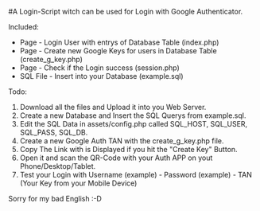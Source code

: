 #A Login-Script witch can be used for Login with Google Authenticator.

Included:
- Page - Login User with entrys of Database Table (index.php)
- Page - Create new Google Keys for users in Database Table (create_g_key.php)
- Page - Check if the Login success (session.php)
- SQL File - Insert into your Database (example.sql)

Todo:
1. Download all the files and Upload it into you Web Server.
2. Create a new Database and Insert the SQL Querys from example.sql.
3. Edit the SQL Data in assets/config.php called SQL_HOST, SQL_USER, SQL_PASS, SQL_DB.
4. Create a new Google Auth TAN with the create_g_key.php file.
5. Copy The Link with is Displayed if you hit the "Create Key" Button.
6. Open it and scan the QR-Code with your Auth APP on yout Phone/Desktop/Tablet.
7. Test your Login with Username (example) - Password (example) - TAN (Your Key from your Mobile Device)

Sorry for my bad English :-D
